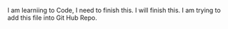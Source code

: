 I am learniing to Code, I need to finish this. I will finish this.
I am trying to add this file into Git Hub Repo.